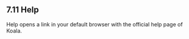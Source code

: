 ---
---

## 7.11 Help

Help opens a link in your default browser with the official help page of Koala.
